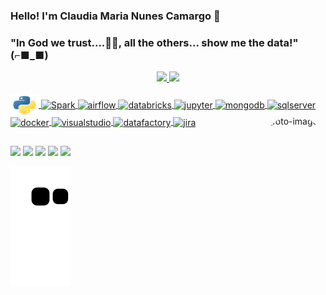 ### Hello! I'm Claudia Maria Nunes Camargo 👋
### "In God we trust....🙏💕,  all the others... show me the data!" (⌐■_■)
<div align="center">
  <a href="www.linkedin.com/in/claudiacamargodata">
    
  <img height="150em" src="https://github-readme-stats.vercel.app/api?username=klaudiaCamargo&show_icons=true&theme=dracula&include_all_commits=true&count_private=true"/>
  <img height="150em" src="https://github-readme-stats.vercel.app/api/top-langs/?username=klaudiaCamargo&layout=compact&langs_count=7&theme=dracula"/>
</div>

<div style="display: inline_block"><br>
  <img align="center" alt="Python" height="35" width="45" src="https://raw.githubusercontent.com/devicons/devicon/master/icons/python/python-original.svg">
  <img align="center" alt="Spark" height="50" width="50" src="https://mshdinsight.gallerycdn.vsassets.io/extensions/mshdinsight/azure-hdinsight/1.1.16/1628176055773/Microsoft.VisualStudio.Services.Icons.Default" >
  <img align="center" alt="airflow" height="30" width="70" src="https://www.apache.org/logos/res/airflow/default.png">
  <img align="center" alt="databricks" height="30" width="40" src="https://symbols.getvecta.com/stencil_78/20_databricks-icon.41bbe8ac9f.png">
  <img align="center" alt="jupyter" height="35" width="45" src="https://cdn.jsdelivr.net/gh/devicons/devicon/icons/jupyter/jupyter-original-wordmark.svg">
  <img align="center" alt="mongodb" height="30" width="40" src="https://cdn.jsdelivr.net/gh/devicons/devicon/icons/mongodb/mongodb-original-wordmark.svg">
  <img align="center" alt="sqlserver" height="30" width="40" src="https://cdn.jsdelivr.net/gh/devicons/devicon/icons/microsoftsqlserver/microsoftsqlserver-plain.svg">
  <img align="center" alt="docker" height="35" width="45" src="https://cdn.jsdelivr.net/gh/devicons/devicon/icons/docker/docker-original-wordmark.svg">
  <img align="center" alt="visualstudio" height="30" width="40" src="https://cdn.jsdelivr.net/gh/devicons/devicon/icons/visualstudio/visualstudio-plain.svg">
  <img align="center" alt="datafactory" height="30" width="40" src="https://cdn-qfles-prod.azureedge.net/assets/img/pages/adf.png">
  <img align="center" alt="jira" height="35" width="45" src="https://cdn.jsdelivr.net/gh/devicons/devicon/icons/jira/jira-original-wordmark.svg">

  <img align="right" alt="foto-imagem" height="200" style="border-radius:50px;" src="https://i.pinimg.com/originals/e4/6d/1f/e46d1f49bb361f3c5a2086e7ad3b9bda.png">
</div>

##

<div> 
  <a href="https://www.linkedin.com/in/claudiacamargodata" target="_blank"><img src="https://img.shields.io/badge/-LinkedIn-%230077B5?style=for-the-badge&logo=linkedin&logoColor=white" target="_blank"></a> 
  <a href = "mailto:claudianunescamargoo@gmail.com"><img src="https://img.shields.io/badge/-Gmail-%23333?style=for-the-badge&logo=gmail&logoColor=white" target="_blank"></a>
 <a href="https://discord.gg/JDA5HUhu" target="_blank"><img src="https://img.shields.io/badge/Discord-7289DA?style=for-the-badge&logo=discord&logoColor=white" target="_blank"></a> 
  <a href="https://www.youtube.com/watch?v=EaMhX3th_Sc" target="_blank"><img src="https://img.shields.io/badge/YouTube-FF0000?style=for-the-badge&logo=youtube&logoColor=white" target="_blank"></a>
  <a href = "https://open.spotify.com/"><img src="https://img.shields.io/badge/Spotify-1ED760?&style=for-the-badge&logo=spotify&logoColor=white" target="_blank"></a>
   
  ![Snake animation](https://github.com/rafaballerini/rafaballerini/blob/output/github-contribution-grid-snake.svg)
 
</div>




